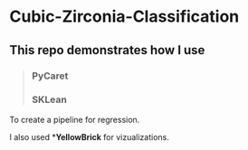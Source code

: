 # Cubic-Zirconia-Classification

## This repo demonstrates how I use 

>### PyCaret 
>
>### SKLean 

To create a pipeline for regression.  

I also used ***YellowBrick** for vizualizations. 




